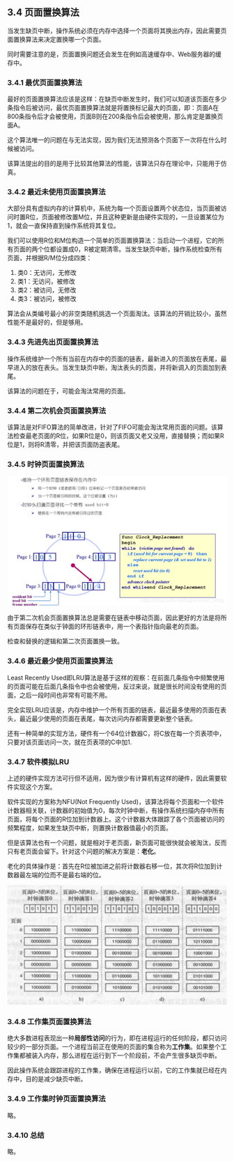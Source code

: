 ## 3.4 页面置换算法
当发生缺页中断，操作系统必须在内存中选择一个页面将其换出内存，因此需要页面置换算法来决定置换哪一个页面。

同时需要注意的是，页面置换问题还会发生在例如高速缓存中、Web服务器的缓存中。

### 3.4.1 最优页面置换算法

最好的页面置换算法应该是这样：在缺页中断发生时，我们可以知道该页面在多少条指令后被访问，最优页面置换算法就是将置换标记最大的页面，即：页面A在800条指令后才会被使用，页面B则在200条指令后会被使用，那么肯定是置换页面A。

这个算法唯一的问题在与无法实现，因为我们无法预测各个页面下一次将在什么时候被访问。

该算法提出的目的是用于比较其他算法的性能，该算法只存在理论中，只能用于仿真。

### 3.4.2 最近未使用页面置换算法

大部分具有虚拟内存的计算机中，系统为每一个页面设置两个状态位，当页面被访问时置R位，页面被修改置M位，并且这种更新是由硬件实现的，一旦设置某位为1，就会一直保持直到操作系统将其复位。

我们可以使用R位和M位构造一个简单的页面置换算法：当启动一个进程，它的所有页面的两个位都设置成0，R被定期清零。当发生缺页中断，操作系统检查所有页面，并根据R/M位分成四类：
1. 类0：无访问，无修改
2. 类1：无访问，被修改
3. 类2：被访问，无修改
4. 类3：被访问，被修改

算法会从类编号最小的非空类随机挑选一个页面淘汰。该算法的开销比较小，虽然性能不是最好的，但是够用。


### 3.4.3 先进先出页面置换算法

操作系统维护一个所有当前在内存中的页面的链表，最新进入的页面放在表尾，最早进入的放在表头。当发生缺页中断，淘汰表头的页面，并将新调入的页面加到表尾。

该算法的问题在于，可能会淘汰常用的页面。

### 3.4.4 第二次机会页面置换算法

该算法是对FIFO算法的简单改进，针对了FIFO可能会淘汰常用页面的问题。该算法检查最老页面的R位，如果R位是0，则该页面又老又没用，直接替换；而如果R位是1，则将R清零，并把该页面防盗表尾。

### 3.4.5 时钟页面置换算法

![](../image/chapter3/3.4.5.1.png)

由于第二次机会页面置换算法总是需要在链表中移动页面，因此更好的方法是将所有页面保存在类似于钟面的环形链表中，用一个表指针指向最老的页面。

检查和替换的逻辑和第二次页面置换一致。

### 3.4.6 最近最少使用页面置换算法

Least Recently Used即LRU算法是基于这样的观察：在前面几条指令中频繁使用的页面可能在后面几条指令中也会被使用，反过来说，就是很长时间没有使用的页面，之后一段时间也非常有可能不用。

完全实现LRU应该是，内存中维护一个所有页面的链表，最近最多使用的页面在表头，最近最少使用的页面在表尾，每次访问内存都需要更新整个链表。

还有一种简单的实现方法，硬件有一个64位计数器C，将C放在每一个页表项中，只要对该页面访问一次，就在页表项的C中加1.

### 3.4.7 软件模拟LRU

上述的硬件实现方法可行但不适用，因为很少有计算机有这样的硬件，因此需要软件实现这个方案。

软件实现的方案称为NFU(Not Frequently Used)，该算法将每个页面和一个软件计数器相关联，计数器的初始值为0，每次时钟中断，有操作系统扫描内存中所有页面，将每个页面的R位加到计数器上。这个计数器大体跟踪了各个页面被访问的频繁程度，如果发生缺页中断，则置换计数器值最小的页面。

但是该算法也有一个问题，就是相对于老页面，新页面可能很快就会被淘汰，反而只有老页面会留下。针对这个问题的解决方案是：**老化**。

老化的具体操作是：首先在R位被加进之前将计数器右移一位，其次将R位加到计数器最左端的位而不是最右端的位。

![](../image/chapter3/3.4.7.1.png)

### 3.4.8 工作集页面置换算法

绝大多数进程表现出一种**局部性访问**的行为，即在进程运行的任何阶段，都只访问较少的一部分页面。一个进程当前正在使用的页面的集合称为**工作集**。如果整个工作集都被装入内存，那么进程在运行到下一个阶段前，不会产生很多缺页中断。

因此操作系统会跟踪进程的工作集，确保在进程运行以前，它的工作集就已经在内存中，目的是减少缺页中断。


### 3.4.9 工作集时钟页面置换算法

略。

### 3.4.10 总结

略。